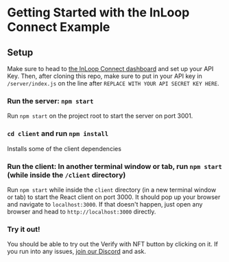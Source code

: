 # Getting Started with the InLoop Connect Example

## Setup

Make sure to head to [the InLoop Connect dashboard](https://connect.inloop.to/dashboard) and set up your API Key. Then, after cloning this repo, make sure to put in your API key in `/server/index.js` on the line after `REPLACE WITH YOUR API SECRET KEY HERE`.

### Run the server: `npm start`

Run `npm start` on the project root to start the server on port 3001.

### `cd client` and run `npm install`
Installs some of the client dependencies

### Run the client: In another terminal window or tab, run `npm start` (while inside the `/client` directory)

Run `npm start` while inside the `client` directory (in a new terminal window or tab) to start the React client on port 3000. It should pop up your browser and navigate to `localhost:3000`. If that doesn't happen, just open any browser and head to `http://localhost:3000` directly.

### Try it out!

You should be able to try out the Verify with NFT button by clicking on it. If you run into any issues, [join our Discord](https://discord.gg/nMetntjJ3R) and ask.
